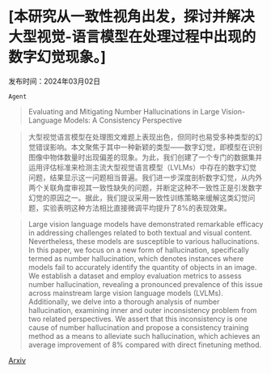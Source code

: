# [本研究从一致性视角出发，探讨并解决大型视觉-语言模型在处理过程中出现的数字幻觉现象。]

发布时间：2024年03月02日

`Agent`

> Evaluating and Mitigating Number Hallucinations in Large Vision-Language Models: A Consistency Perspective

> 大型视觉语言模型在处理图文难题上表现出色，但同时也易受多种类型的幻觉错误影响。本文聚焦于其中一种新颖的类型——数字幻觉，即模型在识别图像中物体数量时出现偏差的现象。为此，我们创建了一个专门的数据集并运用评估标准来检测主流大型视觉语言模型（LVLMs）中存在的数字幻觉问题，结果显示这一问题相当普遍。我们进一步深度剖析数字幻觉，从内外两个关联角度审视其一致性缺失的问题，并断定这种不一致性正是引发数字幻觉的原因之一。据此，我们提议采用一致性训练策略来缓解这类幻觉问题，实验表明这种方法相比直接微调平均提升了8\%的表现效果。

> Large vision language models have demonstrated remarkable efficacy in addressing challenges related to both textual and visual content. Nevertheless, these models are susceptible to various hallucinations. In this paper, we focus on a new form of hallucination, specifically termed as number hallucination, which denotes instances where models fail to accurately identify the quantity of objects in an image. We establish a dataset and employ evaluation metrics to assess number hallucination, revealing a pronounced prevalence of this issue across mainstream large vision language models (LVLMs). Additionally, we delve into a thorough analysis of number hallucination, examining inner and outer inconsistency problem from two related perspectives. We assert that this inconsistency is one cause of number hallucination and propose a consistency training method as a means to alleviate such hallucination, which achieves an average improvement of 8\% compared with direct finetuning method.

[Arxiv](https://arxiv.org/abs/2403.01373)